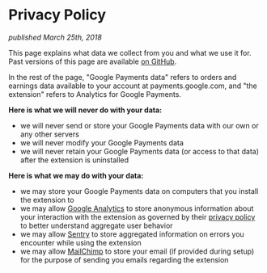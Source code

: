 # Privacy Policy

_published March 25th, 2018_

This page explains what data we collect from you and what we use it for.
Past versions of this page are available [on GitHub](https://github.com/simon-weber/analytics-gpc-site/commits/master/privacy.md).

In the rest of the page, "Google Payments data" refers to orders and earnings data available to your account at payments.google.com,
and "the extension" refers to Analytics for Google Payments.

**Here is what we will never do with your data:**

* we will never send or store your Google Payments data with our own or any other servers
* we will never modify your Google Payments data
* we will never retain your Google Payments data (or access to that data) after the extension is uninstalled

**Here is what we may do with your data:**

* we may store your Google Payments data on computers that you install the extension to
* we may allow [Google Analytics](https://www.google.com/analytics) to store anonymous information about your interaction with the extension as governed by their [privacy policy](https://support.google.com/analytics/answer/6004245?hl=en) to better understand aggregate user behavior
* we may allow [Sentry](https://sentry.io) to store aggregated information on errors you encounter while using the extension
* we may allow [MailChimp](https://mailchimp.com) to store your email (if provided during setup) for the purpose of sending you emails regarding the extension
